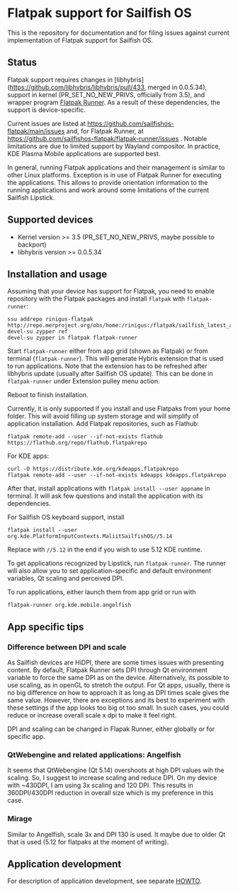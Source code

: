 # Flatpak support for Sailfish OS

This is the repository for documentation and for filing issues against current implementation
of Flatpak support for Sailfish OS.


## Status

Flatpak support requires changes in
[libhybris](https://github.com/libhybris/libhybris/pull/433, merged in 0.0.5.34), support
in kernel (PR_SET_NO_NEW_PRIVS, officially from 3.5), and wrapper program
[Flatpak Runner](https://github.com/sailfishos-flatpak/flatpak-runner). As
a result of these dependencies, the support is device-specific.

Current issues are listed at
https://github.com/sailfishos-flatpak/main/issues and, for Flatpak
Runner, at https://github.com/sailfishos-flatpak/flatpak-runner/issues
. Notable limitations are due to limited support by Wayland compositor. 
In practice, KDE Plasma Mobile applications are
supported best.

In general, running Flatpak applications and their management is
similar to other Linux platforms. Exception is in use of Flatpak
Runner for executing the applications. This allows to provide
orientation information to the running applications and work around
some limitations of the current Sailfish Lipstick.


## Supported devices

* Kernel version >= 3.5 (PR_SET_NO_NEW_PRIVS, maybe possible to backport)
* libhybris version >= 0.0.5.34


## Installation and usage

Assuming that your device has support for Flatpak, you need to enable
repository with the Flatpak packages and install `flatpak` with
`flatpak-runner`:

```
ssu addrepo rinigus-flatpak http://repo.merproject.org/obs/home:/rinigus:/flatpak/sailfish_latest_armv7hl/
devel-su zypper ref
devel-su zypper in flatpak flatpak-runner
```

Start `flatpak-runner` either from app grid (shown as Flatpak) or from terminal (`flatpak-runner`). 
This will generate Hybris extension that is used to run applications. Note that the extension 
has to be refreshed after libhybris update (usually after Sailfish OS update). This can be done 
in `flatpak-runner` under Extension pulley menu action.

Reboot to finish installation.

Currently, it is only supported if you install and use Flatpaks from your home folder. This will avoid
filling up system storage and will simplify of application installation. Add Flatpak repositories, 
such as Flathub:

```
flatpak remote-add --user --if-not-exists flathub https://flathub.org/repo/flathub.flatpakrepo
```

For KDE apps:
```
curl -O https://distribute.kde.org/kdeapps.flatpakrepo
flatpak remote-add --user --if-not-exists kdeapps kdeapps.flatpakrepo
```

After that, install applications with `flatpak install --user appname` in terminal. It will ask few
questions and install the application with its dependencies.

For Sailfish OS keyboard support, install 

```
flatpak install --user org.kde.PlatformInputContexts.MaliitSailfishOS//5.14
```

Replace with `//5.12` in the end if you wish to use 5.12 KDE runtime.


To get applications recognized by Lipstick, run `flatpak-runner`. The runner will also allow you to
set application-specific and default environment variables, Qt scaling and perceived DPI.

To run applications, either launch them from app grid or run with 

```
flatpak-runner org.kde.mobile.angelfish
```

## App specific tips

### Difference between DPI and scale

As Sailfish devices are HiDPI, there are some times issues with presenting content. By default, Flatpak Runner sets DPI 
through Qt environment variable to force the same DPI as on the device. Alternatively, its possible to use scaling, as in
openGL to stretch the output. For Qt apps, usually, there is no big difference on how to approach it as long as DPI times 
scale gives the same value. However, there are exceptions and its best to experiment with these settings if the app looks
too big ot too small. In such cases, you could reduce or increase overall scale x dpi to make it feel right.

DPI and scaling can be changed in Flapak Runner, either globally or for specific app.

### QtWebengine and related applications: Angelfish

It seems that QtWebengine (Qt 5.14) overshoots at high DPI values wih the scaling. So, I suggest to increase 
scaling and reduce DPI. On my device with ~430DPI, I am using 3x scaling and 120 DPI. This results in 
360DPI/430DPI reduction in overall size which is my preference in this case.

### Mirage

Similar to Angelfish, scale 3x and DPI 130 is used. It maybe due to older Qt that is used (5.12 for flatpaks at the 
moment of writing).


## Application development

For description of application development, see separate
[HOWTO](AppDevelopment.md).

